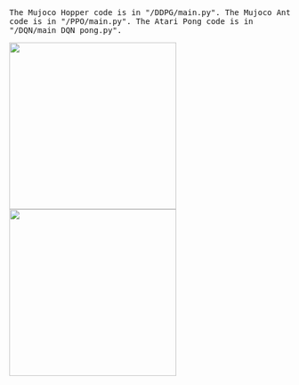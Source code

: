 <pre/>The Mujoco Hopper code is in "/DDPG/main.py".
The Mujoco Ant code is in "/PPO/main.py".
The Atari Pong code is in "/DQN/main_DQN_pong.py".</pre>
<img src = 'https://github.com/wltschmrz/DRL_PolicyGradients/assets/164648313/07310fc1-edff-4f39-a8a3-45c0d4649d34' width="300" height="300"/>
<img src = 'https://github.com/wltschmrz/DRL_PolicyGradients/assets/164648313/4a4bc4d8-6902-4b5d-9321-c27277c1c480' width="300" height="300"/>
